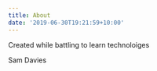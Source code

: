 ```yaml
---
title: About
date: '2019-06-30T19:21:59+10:00'
---
```

Created while battling to learn technoloiges

Sam Davies